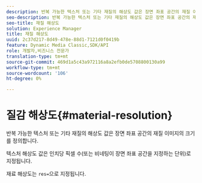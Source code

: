 ```yaml
---
description: 반복 가능한 텍스처 또는 기타 재질의 해상도 값은 장면 좌표 공간의 재질 이미지의 크기를 정의합니다.
seo-description: 반복 가능한 텍스처 또는 기타 재질의 해상도 값은 장면 좌표 공간의 재질 이미지의 크기를 정의합니다.
seo-title: 재질 해상도
solution: Experience Manager
title: 재질 해상도
uuid: 2c37d217-8d49-478e-88d1-7121d0f0419b
feature: Dynamic Media Classic,SDK/API
role: 개발자,비즈니스 전문가
translation-type: tm+mt
source-git-commit: 469d1a5c43a972116a8a2efb0de5708800130a99
workflow-type: tm+mt
source-wordcount: '106'
ht-degree: 0%

---
```



# 질감 해상도{#material-resolution}

반복 가능한 텍스처 또는 기타 재질의 해상도 값은 장면 좌표 공간의 재질 이미지의 크기를 정의합니다.

텍스처 해상도 값은 인치당 픽셀 수(또는 비네팅이 장면 좌표 공간을 지정하는 단위)로 지정됩니다.

재료 해상도는 `res=`으로 지정됩니다.
